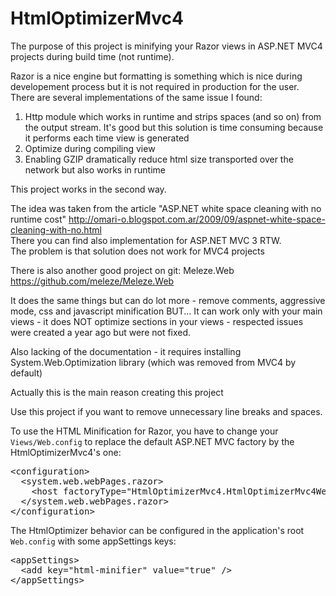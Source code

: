 HtmlOptimizerMvc4
=================

The purpose of this project is minifying your Razor views in ASP.NET MVC4 projects during build time (not runtime).

Razor is a nice engine but formatting is something which is nice during developement process but it is not required in production for the user.
There are several implementations of the same issue I found:

<ol>
<li>Http module which works in runtime and strips spaces (and so on) from the output stream.
It's good but this solution is time consuming because it performs each time view is generated</li>
<li>Optimize during compiling view</li>
<li>Enabling GZIP dramatically reduce html size transported over the network but also works in runtime</li>
</ol>

This project works in the second way.

The idea was taken from the article
"ASP.NET white space cleaning with no runtime cost"
http://omari-o.blogspot.com.ar/2009/09/aspnet-white-space-cleaning-with-no.html<br>
There you can find also implementation for ASP.NET MVC 3 RTW.<br>
The problem is that solution does not work for MVC4 projects

There is also another good project on git: Meleze.Web
https://github.com/meleze/Meleze.Web

It does the same things but can do lot more - remove comments, aggressive mode, css and javascript minification
BUT... It can work only with your main views - it does NOT optimize sections in your views - respected issues were created a year ago but were not fixed.

Also lacking of the documentation - it requires installing System.Web.Optimization library (which was removed from MVC4 by default)

Actually this is the main reason creating this project

Use this project if you want to remove unnecessary line breaks and spaces.

To use the HTML Minification for Razor, you have to change your <code>Views/Web.config</code> to replace the default ASP.NET MVC factory by the HtmlOptimizerMvc4's one:

<pre>
&lt;configuration>
  &lt;system.web.webPages.razor>
    &lt;host factoryType="HtmlOptimizerMvc4.HtmlOptimizerMvc4WebRazorHostFactory, HtmlOptimizerMvc4" />
  &lt;/system.web.webPages.razor>
&lt;/configuration>
</pre>

The HtmlOptimizer behavior can be configured in the application's root <code>Web.config</code> with some appSettings keys:

<pre>
&lt;appSettings>
  &lt;add key="html-minifier" value="true" />
&lt;/appSettings>
</pre>

